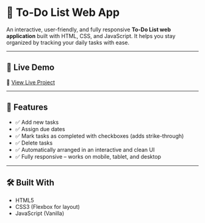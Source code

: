 # 📝 To-Do List Web App

An interactive, user-friendly, and fully responsive **To-Do List web application** built with HTML, CSS, and JavaScript. It helps you stay organized by tracking your daily tasks with ease.

---

## 🚀 Live Demo

🔗 [View Live Project]()  

---

## 🔧 Features

- ✅ Add new tasks
- ✅ Assign due dates
- ✅ Mark tasks as completed with checkboxes (adds strike-through)
- ✅ Delete tasks
- ✅ Automatically arranged in an interactive and clean UI
- ✅ Fully responsive – works on mobile, tablet, and desktop

---

## 🛠️ Built With

- HTML5
- CSS3 (Flexbox for layout)
- JavaScript (Vanilla)
